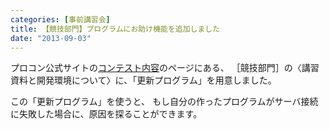 ```yaml
---
categories: [事前講習会]
title: 【競技部門】プログラムにお助け機能を追加しました
date: "2013-09-03"
---
```


プロコン公式サイトの<a href="http://procon.kushi.ro/contest" title="コンテスト内容" target="_blank">コンテスト内容</a>のページにある、
［競技部門］の〈講習資料と開発環境について〉に、「更新プログラム」を用意しました。

この「更新プログラム」を使うと、
もし自分の作ったプログラムがサーバ接続に失敗した場合に、原因を探ることができます。
